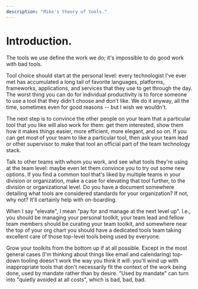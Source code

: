 ```yaml
---
description: "Mike's theory of tools."
---
```


# Introduction.

The tools we use define the work we do; it's impossible to do good
work with bad tools.

Tool choice should start at the personal level: every technologist
I've ever met has accumulated a long tail of favorite languages,
platforms, frameworks, applications, and services that they use to get
through the day. The worst thing you can do for individual
productivity is to force someone to use a tool that they didn't choose
and don't like. We do it anyway, all the time, sometimes even for good
reasons -- but I wish we wouldn't.

The next step is to convince the other people on your team that a
particular tool that you like will also work for them: get them
interested, show them how it makes things easier, more efficient, more
elegant, and so on. If you can get most of your team to like a
particular tool, then ask your team lead or other supervisor to make
that tool an official part of the team technology stack.

Talk to other teams with whom you work, and see what tools they're
using at the team level: maybe even let them convince you to try out
some new options. If you find a common tool that's liked by multiple
teams in your division or organization, make a case for elevating that
tool further, to the division or organizational level. Do you have a
document somewhere detailing what tools are considered standards for
your organization? If not, why not? It'll certainly help with
on-boarding.

When I say "elevate", I mean "pay for and manage at the next level
up". I.e., you should be managing your personal toolkit, your team
lead and fellow team members should be curating your team toolkit, and
somewhere near the top of your org chart you should have a dedicated
tools team taking excellent care of those top-level tools being used
by everyone.

Grow your toolkits from the bottom up if at all possible. Except in
the most general cases \(I'm thinking about things like email and
calendaring\) top-down tooling doesn't work the way you think it will:
you'll wind up with inappropriate tools that don't necessarily fit the
context of the work being done, used by mandate rather than by
desire. "Used by mandate" can turn into "quietly avoided at all
costs", which is bad, bad, bad.
